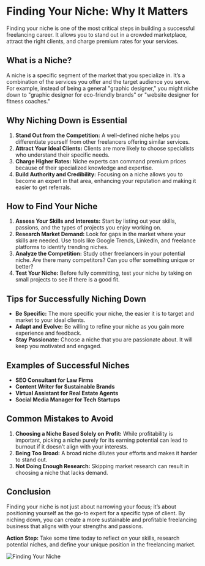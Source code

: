 # Finding Your Niche: Why It Matters

Finding your niche is one of the most critical steps in building a successful freelancing career. It allows you to stand out in a crowded marketplace, attract the right clients, and charge premium rates for your services.

## What is a Niche?

A niche is a specific segment of the market that you specialize in. It’s a combination of the services you offer and the target audience you serve. For example, instead of being a general "graphic designer," you might niche down to "graphic designer for eco-friendly brands" or "website designer for fitness coaches."

## Why Niching Down is Essential

1. **Stand Out from the Competition:** A well-defined niche helps you differentiate yourself from other freelancers offering similar services.
2. **Attract Your Ideal Clients:** Clients are more likely to choose specialists who understand their specific needs.
3. **Charge Higher Rates:** Niche experts can command premium prices because of their specialized knowledge and expertise.
4. **Build Authority and Credibility:** Focusing on a niche allows you to become an expert in that area, enhancing your reputation and making it easier to get referrals.

## How to Find Your Niche

1. **Assess Your Skills and Interests:** Start by listing out your skills, passions, and the types of projects you enjoy working on.
2. **Research Market Demand:** Look for gaps in the market where your skills are needed. Use tools like Google Trends, LinkedIn, and freelance platforms to identify trending niches.
3. **Analyze the Competition:** Study other freelancers in your potential niche. Are there many competitors? Can you offer something unique or better?
4. **Test Your Niche:** Before fully committing, test your niche by taking on small projects to see if there is a good fit.

## Tips for Successfully Niching Down

- **Be Specific:** The more specific your niche, the easier it is to target and market to your ideal clients.
- **Adapt and Evolve:** Be willing to refine your niche as you gain more experience and feedback.
- **Stay Passionate:** Choose a niche that you are passionate about. It will keep you motivated and engaged.

## Examples of Successful Niches

- **SEO Consultant for Law Firms**
- **Content Writer for Sustainable Brands**
- **Virtual Assistant for Real Estate Agents**
- **Social Media Manager for Tech Startups**

## Common Mistakes to Avoid

1. **Choosing a Niche Based Solely on Profit:** While profitability is important, picking a niche purely for its earning potential can lead to burnout if it doesn’t align with your interests.
2. **Being Too Broad:** A broad niche dilutes your efforts and makes it harder to stand out.
3. **Not Doing Enough Research:** Skipping market research can result in choosing a niche that lacks demand.

## Conclusion

Finding your niche is not just about narrowing your focus; it’s about positioning yourself as the go-to expert for a specific type of client. By niching down, you can create a more sustainable and profitable freelancing business that aligns with your strengths and passions.

**Action Step:** Take some time today to reflect on your skills, research potential niches, and define your unique position in the freelancing market.

![Finding Your Niche](./images/finding-your-niche.png)
